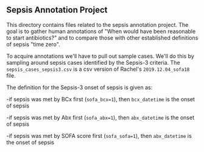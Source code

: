 ## Sepsis Annotation Project

This directory contains files related to the sepsis annotation project. The goal is to gather human annotations of "When would have been reasonable to start antibiotics?" and to compare those with other established definitions of sepsis "time zero".

To acquire annotations we'll have to pull out sample cases. We'll do this by sampling around sepsis cases identified by the Sepsis-3 criteria. The `sepsis_cases_sepsis3.csv` is a csv version of Rachel's `2019.12.04_sofa18` file.

The definition for the Sepsis-3 onset of sepsis is given as:

-if sepsis was met by BCx first (`sofa_bcx=1`), then `bcx_datetime` is the onset of sepsis

-if sepsis was met by Abx first (`sofa_abx=1`), then `abx_datetime` is the onset of sepsis

-if sepsis was met by SOFA score first (`sofa_sofa=1`), then `abx_datetime` is the onset of sepsis


